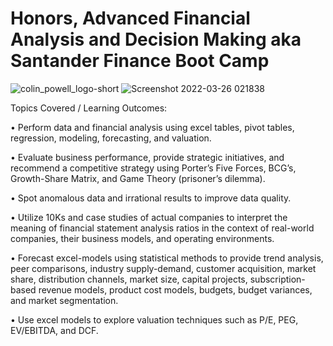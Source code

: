
# Honors, Advanced Financial Analysis and Decision Making aka Santander Finance Boot Camp

![colin_powell_logo-short](https://user-images.githubusercontent.com/52173060/160252620-0859bdac-a3a8-4122-912b-e87f75682cd3.jpg)
![Screenshot 2022-03-26 021838](https://user-images.githubusercontent.com/52173060/160227452-d62fa7e9-b096-4c2a-a461-e2abd29aaaf7.png)

Topics Covered / Learning Outcomes:

• Perform data and financial analysis using excel tables, pivot tables, regression, modeling, forecasting, and valuation.

• Evaluate business performance, provide strategic initiatives, and recommend a competitive strategy using Porter’s Five Forces, BCG’s, Growth-Share Matrix, and Game Theory (prisoner’s dilemma).

• Spot anomalous data and irrational results to improve data quality.

• Utilize 10Ks and case studies of actual companies to interpret the meaning of financial statement analysis ratios in the context of real-world companies, their business models, and operating environments.

• Forecast excel-models using statistical methods to provide trend analysis, peer comparisons, industry supply-demand, customer acquisition, market share, distribution channels, market size, capital projects, subscription-based revenue models, product cost models, budgets, budget variances, and market segmentation.

• Use excel models to explore valuation techniques such as P/E, PEG, EV/EBITDA, and DCF.

